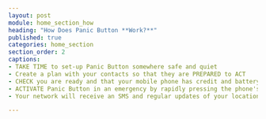 ```yaml
---
layout: post
module: home_section_how
heading: "How Does Panic Button **Work?**"
published: true
categories: home_section
section_order: 2
captions:
- TAKE TIME to set-up Panic Button somewhere safe and quiet
- Create a plan with your contacts so that they are PREPARED to ACT
- CHECK you are ready and that your mobile phone has credit and battery 
- ACTIVATE Panic Button in an emergency by rapidly pressing the phone's power button 
- Your network will receive an SMS and regular updates of your location helping them to ACT FAST

---
```

